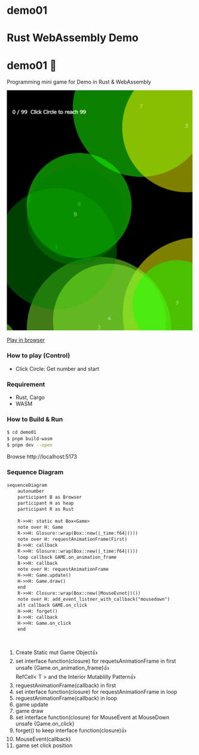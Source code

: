 # demo01
Rust WebAssembly Demo
=======
demo01 🎨
========
Programming mini game for Demo in Rust & WebAssembly

[![screenshot](screen.png)](https://myurioka.github.io/demo01/)

[Play in browser](https://myurioka.github.io/demo01)

### How to play (Control)

  * Click Circle: Get number and start

### Requirement
  * Rust, Cargo
  * WASM

### How to Build & Run

  ```sh
  $ cd demo01
  $ pnpm build-wasm
  $ pnpm dev --open
  ```
  Browse http://localhost:5173

### Sequence Diagram

```mermaid
sequenceDiagram
    autonumber
    participant B as Browser
    participant H as heap
    participant R as Rust

    R->>H: static mut Box<Game>
    note over H: Game
    R->>H: Glosure::wrap(Box::new(|_time:f64|()))
    note over H: requestAnimationFrame(First)
    B->>H: callback
    R->>H: Glosure::wrap(Box::new(|_time:f64|()))
    loop callback GAME.on_animation_frame
    B->>H: callback
    note over H: requestAnimationFrame
    H->>H: Game.update()
    H->>H: Game.draw()
    end
    R->>H: Closure::wrap(Box::new(|MouseEvnet|)())
    note over H: add_event_listner_with_callback("mousedown")
    alt callback GAME.on_click
    H->>H: forget()
    B->>H: callback
    H->>H: Game.on_click
    end
```
<br>
<ol>
<li>Create Static mut Game Object👍</li>
<li>set interface function(closure) for requetsAnimationFrame in first <br/> unsafe {Game.on_animation_frame}👍<br>RefCell< T > and the Interior Mutablilly Pattern👍</li>
<li>reguestAnimationFrame(callback) in first</li>
<li>set interface function(closure) for requestAnimationFrame in loop</li>
<li>reguestAnimationFrame(callback) in loop</li>
<li>game update</li>
<li>game draw</li>
<li>set interface function(closure) for MouseEvent at MouseDown<br/>unsafe {Game.on_click}</li>
<li>forget() to keep interface function(closure)👍</li>
<li>MouseEvent(callback)</li>
<li>game set click position</li>
</ol>

